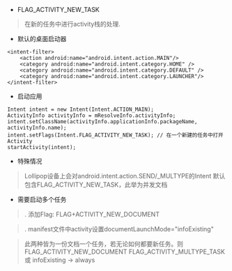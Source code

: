 
##

- FLAG_ACTIVITY_NEW_TASK
> 在新的任务中进行activity栈的处理.

- 默认的桌面启动器

```
<intent-filter>
    <action android:name="android.intent.action.MAIN"/>
    <category android:name="android.intent.category.HOME" />
    <category android:name="android.intent.category.DEFAULT" />
    <category android:name="android.intent.category.LAUNCHER"/>
</intent-filter>
```

- 启动应用

```
Intent intent = new Intent(Intent.ACTION_MAIN);
ActivityInfo activityInfo = mResolveInfo.activityInfo;
intent.setClassName(activityInfo.applicationInfo.packageName, activityInfo.name);
intent.setFlags(Intent.FLAG_ACTIVITY_NEW_TASK); // 在一个新建的任务中打开Activity
startActivity(intent);
```

- 特殊情况

> Lollipop设备上会对android.intent.action.SEND/_MULTYPE的Intent
默认包含FLAG_ACTIVITY_NEW_TASK，此举为并发文档

- 需要启动多个任务

> . 添加Flag: FLAG+ACTIVITY_NEW_DOCUMENT

> . manifest文件中activity设置documentLaunchMode="infoExisting"

> 此两种皆为一份文档一个任务，若无论如何都要新任务。则
FLAG_ACTIVITY_NEW_DOCUMENT
FLAG_ACTIVITY_MULTYPE_TASK
或 infoExisting -> always
